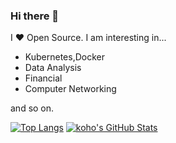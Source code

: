 ### Hi there 👋

I ❤ Open Source. I am interesting in...

* Kubernetes,Docker
* Data Analysis
* Financial
* Computer Networking

and so on.

[![Top Langs](https://github-readme-stats.vercel.app/api/top-langs/?username=superman-wrdh&hide_border=true)](https://github.com/anuraghazra/github-readme-stats)
[![koho's GitHub Stats](https://github-readme-stats.vercel.app/api?username=superman-wrdh&show_icons=true&line_height=40&hide_border=true)](https://github.com/anuraghazra/github-readme-stats)
